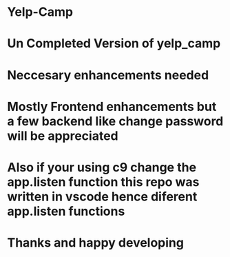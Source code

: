 # Yelp-Camp
# Un Completed Version of yelp_camp
# Neccesary enhancements needed 
# Mostly Frontend enhancements but a few backend like change password will be appreciated
# Also if your using c9 change the app.listen function this repo was written in vscode hence diferent app.listen functions
# Thanks and happy developing
